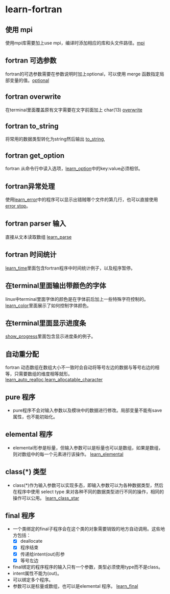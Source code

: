 # learn-fortran
## 使用 mpi
使用mpi库需要加上use mpi，编译时添加相应的库和头文件路径。[mpi](./src/learn_mpi.f90)

## fortran 可选参数
fortran的可选参数需要在参数说明时加上optional，可以使用 merge 函数指定局部变量的值。[optional](./src/learn_optional.f90)

## fortran overwrite
在terminal里面覆盖原有文字需要在文字前面加上 char(13) [overwrite](./src/learn_overwrite.f90)

## fortran to_string
将常用的数据类型转化为string然后输出 [to_string](./src/learn_to_string.f90),

## fortran get_option
fortran 从命令行中读入选项，[learn_option](./src/learn_option.f90)中的key:value必须相邻。

## fortran异常处理
使用[learn_error](./src/learn_error.f90)中的程序可以显示出错贼哪个文件的第几行，也可以直接使用[error stop](./src/learn_error_stop.f90)。

## fortran parser 输入
直接从文本读取数组 [learn_parse](./src/learn_parse.f90)

## fortran 时间统计
[learn_time](./src/learn_time.f90)里面包含fortran程序中时间统计例子，以及程序暂停。

## 在terminal里面输出带颜色的字体
linux中terminal里面字体的颜色是在字体前后加上一些特殊字符控制的。[learn_color](./src/learn_color.f90)里面展示了如何控制字体颜色。

## 在terminal里面显示进度条
[show_progress](./src/learn_show_progress.f90)里面包含显示进度条的例子。

## 自动重分配
fortran 动态数组在数组大小不一致时会自动将等号左边的数据与等号右边的相等，只需要数组的维度相等就形。 [learn_auto_realloc](./src/learn_auto_realloc.f90),[learn_allocatable_character](./src/learn_allocatable_character.f90)

## pure 程序
- pure程序不会对输入参数以及模块中的数据进行修改。局部变量不能有save属性，也不能初始化。


## elemental 程序
- elemental形参是标量，但输入参数可以是标量也可以是数组，如果是数组，则对数组中的每一个元素进行该操作。 [learn_elemental](./src/learn_elemental.f90)


## class(\*) 类型
- class(\*)作为输入参数可以实现多态，即输入参数可以为各种数据类型，然后在程序中使用 select type 来对各种不同的数据类型进行不同的操作，相同的操作可以公用。 [learn_class_star](./src/learn_class_star.f90)


## final 程序
- 一个类绑定的final子程序会在这个类的对象需要销毁的地方自动调用。这些地方包括：
  - [x] deallocate
  - [x] 程序结束
  - [x] 传递给intent(out)形参
  - [x] 等号左边

- final绑定的程序程序的输入只有一个参数，类型必须使用type而不是class。
- intent属性不能为(out)。
- 可以绑定多个程序。
- 参数可以是标量或数组，也可以是elemental 程序。
[learn_final](./src/learn_final.f90)
